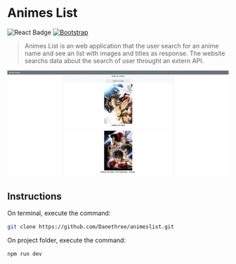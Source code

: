 # Animes List
 ![React Badge](https://img.shields.io/badge/React-20232A?style=for-the-badge&logo=react&logoColor=61DAFB) [![Bootstrap](https://img.shields.io/badge/Bootstrap-563D7C?style=for-the-badge&logo=bootstrap&logoColor=white)]("#") 
 
 > Animes List is an web application that the user search for an anime name and see an list with images and titles  as response. 
The website searchs data about the search of user throught an extern API.


<img src = "src/images/page.png" width=700px/>

##  Instructions

On terminal, execute the command:

```sh
git clone https://github.com/Danethree/animeslist.git
```

On project folder, execute the command:

```sh
npm run dev
```
